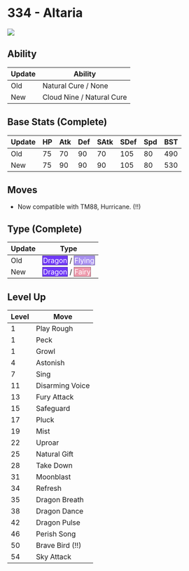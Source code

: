 # 334 - Altaria
![][334]

## Ability

Update | Ability
---    | ---
Old    | Natural Cure / None
New    | Cloud Nine / Natural Cure

## Base Stats (Complete)

Update | HP | Atk | Def | SAtk | SDef | Spd | BST
---    | ---| --- | --- | ---  | ---  | --- | ---
Old    | 75 |  70 |  90 |  70  |  105  |  80  |  490
New    | 75 |  90 |  90 |  90  |  105  |  80  |  530

## Moves

 - Now compatible with TM88, Hurricane. (!!)

## Type (Complete)

Update | Type
---    | ---
Old    | <span style="color:white; background:#7038F8; border: 1px solid #4924A1">Dragon</span> / <span style="color:white; background:#A890F0; border: 1px solid #6D5E9C">Flying</span>
New    | <span style="color:white; background:#7038F8; border: 1px solid #4924A1">Dragon</span> / <span style="color:white; background:#EE99AC; border: 1px solid #9B6470">Fairy</span>

## Level Up

Level | Move
---   | ---
  1   | Play Rough
  1   | Peck
  1   | Growl
  4   | Astonish
  7   | Sing
 11   | Disarming Voice
 13   | Fury Attack
 15   | Safeguard
 17   | Pluck
 19   | Mist
 22   | Uproar
 25   | Natural Gift
 28   | Take Down
 31   | Moonblast
 34   | Refresh
 35   | Dragon Breath
 38   | Dragon Dance
 42   | Dragon Pulse
 46   | Perish Song
 50   | Brave Bird (!!)
 54   | Sky Attack



[334]: /img/pokemon/334.png
